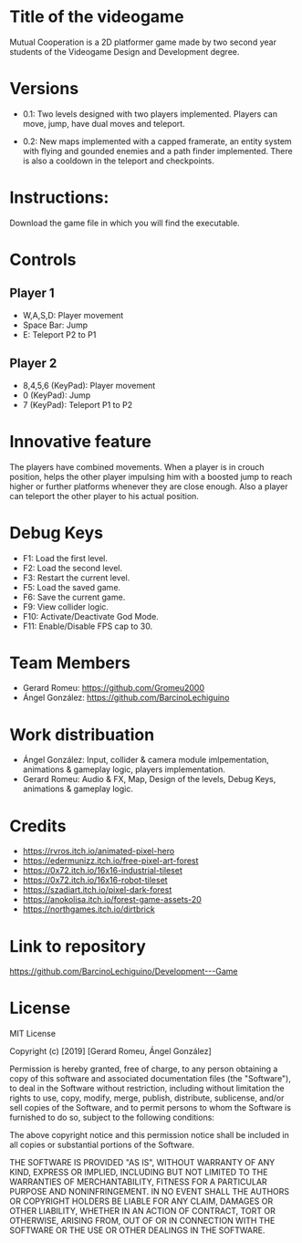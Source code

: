# Title of the videogame
Mutual Cooperation is a 2D platformer game made by two second year 
students of the Videogame Design and Development degree. 

# Versions
- 0.1: Two levels designed with two 
players implemented. Players can move, 
jump, have dual moves and teleport. 

- 0.2: New maps implemented with a capped framerate, 
an entity system with flying and gounded enemies and a 
path finder implemented. There is also a cooldown in the 
teleport and checkpoints.

# Instructions:
Download the game file in 
which you will find the executable. 

# Controls
## Player 1
- W,A,S,D: Player movement
- Space Bar: Jump
- E: Teleport P2 to P1

## Player 2
- 8,4,5,6 (KeyPad): Player movement
- 0 (KeyPad): Jump
- 7 (KeyPad): Teleport P1 to P2

# Innovative feature
The players have combined movements. When a player 
is in  crouch position, 
helps the other player impulsing 
him with a boosted jump to reach 
higher or further platforms 
whenever they are close enough. Also a player can 
teleport the other player to his actual position.

# Debug Keys
- F1: Load the first level. 
- F2: Load the second level. 
- F3: Restart the current level. 
- F5: Load the saved game. 
- F6: Save the current game. 
- F9: View collider logic. 
- F10: Activate/Deactivate God Mode. 
- F11: Enable/Disable FPS cap to 30.

# Team Members
- Gerard Romeu: https://github.com/Gromeu2000
- Ángel González: https://github.com/BarcinoLechiguino

# Work distribuation
- Ángel González: Input, collider & camera module imlpementation, animations & gameplay logic, players implementation.
- Gerard Romeu: Audio & FX, Map, Design of the levels, Debug Keys, animations & gameplay logic.

# Credits
- https://rvros.itch.io/animated-pixel-hero
- https://edermunizz.itch.io/free-pixel-art-forest
- https://0x72.itch.io/16x16-industrial-tileset
- https://0x72.itch.io/16x16-robot-tileset
- https://szadiart.itch.io/pixel-dark-forest
- https://anokolisa.itch.io/forest-game-assets-20
- https://northgames.itch.io/dirtbrick

# Link to repository
https://github.com/BarcinoLechiguino/Development---Game

# License
MIT License

Copyright (c) [2019] [Gerard Romeu, Ángel González]

Permission is hereby granted, free of charge, to any person obtaining a copy
of this software and associated documentation files (the "Software"), to deal
in the Software without restriction, including without limitation the rights
to use, copy, modify, merge, publish, distribute, sublicense, and/or sell
copies of the Software, and to permit persons to whom the Software is
furnished to do so, subject to the following conditions:

The above copyright notice and this permission notice shall be included in all
copies or substantial portions of the Software.

THE SOFTWARE IS PROVIDED "AS IS", WITHOUT WARRANTY OF ANY KIND, EXPRESS OR
IMPLIED, INCLUDING BUT NOT LIMITED TO THE WARRANTIES OF MERCHANTABILITY,
FITNESS FOR A PARTICULAR PURPOSE AND NONINFRINGEMENT. IN NO EVENT SHALL THE
AUTHORS OR COPYRIGHT HOLDERS BE LIABLE FOR ANY CLAIM, DAMAGES OR OTHER
LIABILITY, WHETHER IN AN ACTION OF CONTRACT, TORT OR OTHERWISE, ARISING FROM,
OUT OF OR IN CONNECTION WITH THE SOFTWARE OR THE USE OR OTHER DEALINGS IN THE
SOFTWARE.
